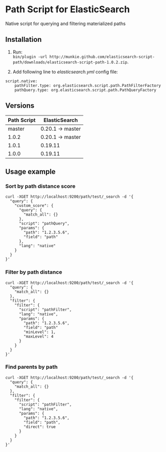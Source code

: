 Path Script for ElasticSearch
=============================

Native script for querying and filtering materialized paths


Installation
------------

1. Run:  
`bin/plugin -url http://munkie.github.com/elasticsearch-script-path/downloads/elasticsearch-script-path-1.0.2.zip`.

2. Add following line to *elasticsearch.yml* config file:
```
script.native:
    pathFilter.type: org.elasticsearch.script.path.PathFilterFactory
    pathQuery.type: org.elasticsearch.script.path.PathQueryFactory
```

Versions
--------

<table>
<thead>
<tr><th>Path Script</th><th>ElasticSearch</th></tr>
</thead>
<tbody>
<tr><td>master</td><td>0.20.1 -> master</td></tr>
<tr><td>1.0.2</td><td>0.20.1 -> master</td></tr>
<tr><td>1.0.1</td><td>0.19.11</td></tr>
<tr><td>1.0.0</td><td>0.19.11</td></tr>
</tbody>
</table>

Usage example
-------------

### Sort by path distance score

```
curl -XGET http://localhost:9200/path/test/_search -d '{
  "query": {
    "custom_score": {
      "query": {
        "match_all": {}
      },
      "script": "pathQuery",
      "params": {
        "path": "1.2.3.5.6",
        "field": "path"
      },
      "lang": "native"
    }
  }
}'
```

### Filter by path distance

```
curl -XGET http://localhost:9200/path/test/_search -d '{
  "query": {
    "match_all": {}
  },
  "filter": {
    "filter": {
      "script": "pathFilter",
      "lang": "native",
      "params": {
        "path": "1.2.3.5.6",
        "field": "path"
        "minLevel": 1,
        "maxLevel": 4
      }
    }
  }
}'
```

### Find parents by path
```
curl -XGET http://localhost:9200/path/test/_search -d '{
  "query": {
    "match_all": {}
  },
  "filter": {
    "filter": {
      "script": "pathFilter",
      "lang": "native",
      "params": {
        "path": "1.2.3.5.6",
        "field": "path",
        "direct": true
      }
    }
  }
}'
```